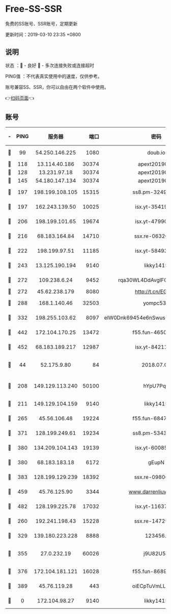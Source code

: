 # Free-SS-SSR

免费的SS账号、SSR账号，定期更新

更新时间：2019-03-10 23:35 +0800

## 说明

状态     ：🙂 - 良好 🙁 - 多次连接失败或连接超时

PING值   ：不代表真实使用中的速度，仅供参考。

账号兼容SS、SSR，你可以自由在两个软件中使用。

👉[扫码页面](https://liesauer.github.io/Free-SS-SSR/)👈

## 账号

|-|PING|服务器|端口|密码|加密方式|区域|
|:----:|:----:|:-----:|-----:|:----:|:----:|:----:|
|🙂|99|54.250.146.225|1080|doub.io|aes-256-cfb|JP|
|🙂|118|13.114.40.186|30374|apext2019006|chacha20|JP|
|🙂|128|13.231.97.18|30374|apext2019006|chacha20|JP|
|🙂|145|54.180.147.134|30374|apext2019006|chacha20|KR|
|🙂|197|198.199.108.105|15315|ss8.pm-32497481|aes-256-cfb|US|
|🙂|197|162.243.139.50|10025|isx.yt-35419673|aes-256-cfb|US|
|🙂|206|198.199.101.65|19674|isx.yt-47990500|aes-256-cfb|US|
|🙂|216|68.183.164.84|14710|ssx.re-06320738|aes-256-cfb|US|
|🙂|222|198.199.97.51|11185|isx.yt-58493850|aes-256-cfb|US|
|🙂|243|13.125.190.194|9140|likky1415|aes-256-cfb|KR|
|🙂|272|109.238.6.24|9452|rqa30WL4DdAvgIFG6Fs3znzTa|aes-256-cfb|FR|
|🙂|272|45.62.238.179|8080|http://t.cn/EGJIyrl|rc4-md5|CA|
|🙂|288|168.1.140.46|32503|yompc535|aes-256-cfb|AU|
|🙂|332|198.255.103.62|8097|eIW0Dnk69454e6nSwuspv9DmS201tQ0D|aes-256-cfb|US|
|🙂|442|172.104.170.25|13472|f55.fun-46502353|aes-256-cfb|SG|
|🙂|452|68.183.189.217|12987|isx.yt-84211383|aes-256-cfb|SG|
|🙂|44|52.175.9.80|84|2018.07.07|chacha20-ietf-poly1305|HK|
|🙂|208|149.129.113.240|50100|hYpU7PqP|chacha20-ietf-poly1305|CN|
|🙂|211|149.129.104.159|9140|likky1415|aes-256-cfb|HK|
|🙂|265|45.56.106.48|19224|f55.fun-68474983|aes-256-cfb|US|
|🙂|371|128.199.249.61|19234|ss8.pm-53433179|aes-256-cfb|SG|
|🙂|380|134.209.104.143|19139|isx.yt-60085477|aes-256-cfb|SG|
|🙂|380|68.183.183.18|6172|gEupN|aes-256-cfb|SG|
|🙂|383|128.199.129.239|18392|ssx.re-09806935|aes-256-cfb|SG|
|🙂|459|45.76.125.90|3344|www.darrenliuwei.com|aes-256-cfb|AU|
|🙂|482|128.199.225.78|17032|isx.yt-11637665|aes-256-cfb|SG|
|🙁|260|192.241.198.43|15228|ssx.re-14729949|aes-256-cfb|US|
|🙁|329|139.180.223.228|8888|123456..|aes-256-cfb|JP|
|🙁|355|27.0.232.19|60026|j9U82U53|xchacha20-ietf-poly1305|HK|
|🙁|376|172.104.181.121|16028|f55.fun-86890630|aes-256-cfb|SG|
|🙁|389|45.76.119.28|443|oiECpTuVmLLxk4Ts|aes-256-cfb|AU|
|🙁|0|172.104.98.27|9140|likky1415|aes-256-cfb|JP|
